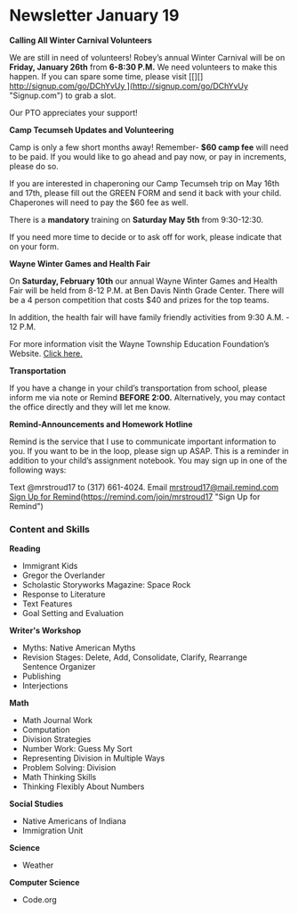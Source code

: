 # Newsletter January 19

**Calling All Winter Carnival Volunteers**
  
We are still in need of volunteers! Robey’s annual Winter Carnival will be on **Friday, January 26th** from **6-8:30 P.M.** We need volunteers to make this happen. If you can spare some time, please visit [[][] http://signup.com/go/DChYvUy ](http://signup.com/go/DChYvUy "Signup.com") to grab a slot. 

Our PTO appreciates your support!

**Camp Tecumseh Updates and Volunteering**

Camp is only a few short months away! Remember- **$60 camp fee** will need to be paid. If you would like to go ahead and pay now, or pay in increments, please do so. 

If you are interested in chaperoning our Camp Tecumseh trip on May 16th and 17th, please fill out the GREEN FORM and send it back with your child. Chaperones will need to pay the $60 fee as well. 

There is a **mandatory** training on **Saturday May 5th** from 9:30-12:30.

If you need more time to decide or to ask off for work, please indicate that on your form.

**Wayne Winter Games and Health Fair**

On **Saturday, February 10th** our annual Wayne Winter Games and Health Fair will be held from 8-12 P.M. at  Ben Davis Ninth Grade Center. There will be a 4 person competition that costs $40 and prizes for the top teams. 

In addition, the health fair will have family friendly activities from 9:30 A.M. - 12 P.M. 
  
For more information visit the Wayne Township Education Foundation’s Website. [Click here.](http://wtef.wayne.k12.in.us/wayne-winter-games/ "WTEF Site")

**Transportation**

If you have a change in your child’s transportation from school, please inform me via note or Remind **BEFORE 2:00.** Alternatively, you may contact the office directly and they will let me know.

**Remind-Announcements and Homework Hotline**

Remind is the service that I use to communicate important information to you. If you want to be in the loop, please sign up ASAP. This is a reminder in addition to your child’s assignment notebook. You may sign up in one of the following ways:

Text @mrstroud17 to (317) 661-4024.
Email mrstroud17@mail.remind.com
[Sign Up for Remind](#)(https://remind.com/join/mrstroud17 "Sign Up for Remind")

### Content and Skills

**Reading**
* Immigrant Kids
* Gregor the Overlander
* Scholastic Storyworks Magazine: Space Rock
* Response to Literature
* Text Features
* Goal Setting and Evaluation

**Writer's Workshop** 
* Myths: Native American Myths
* Revision Stages: Delete, Add, Consolidate, Clarify, Rearrange  
	Sentence Organizer
* Publishing
* Interjections

**Math**
* Math Journal Work
* Computation
* Division Strategies
* Number Work: Guess My Sort
* Representing Division in Multiple Ways
* Problem Solving: Division
* Math Thinking Skills
* Thinking Flexibly About Numbers

**Social Studies**
* Native Americans of Indiana
* Immigration Unit

**Science**
* Weather

**Computer Science**
* Code.org
